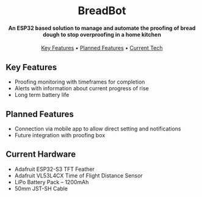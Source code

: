 <h1 align="center">
  <br>
  BreadBot
  <br>
</h1>

<h4 align="center"> An ESP32 based solution to manage and automate the proofing of bread dough to stop overproofing in a home kitchen</h4>

<p align="center">
  <a href="#key-features">Key Features</a> •
  <a href="#planned-features">Planned Features</a> •
  <a href="#current-technology">Current Tech</a> 
</p>

## Key Features
* Proofing monitoring with timeframes for completion
* Alerts with information about current progress of rise
* Long term battery life

## Planned Features
* Connection via mobile app to allow direct setting and notifications
* Future integration with proofing box

## Current Hardware
* Adafruit ESP32-S3 TFT Feather
* Adafruit VL53L4CX Time of Flight Distance Sensor
* LiPo Battery Pack – 1200mAh
* 50mm JST-SH Cable
